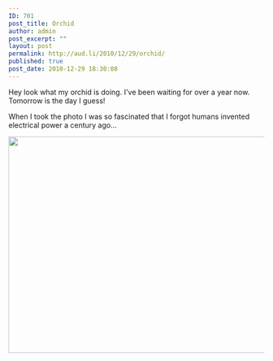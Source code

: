```yaml
---
ID: 701
post_title: Orchid
author: admin
post_excerpt: ""
layout: post
permalink: http://aud.li/2010/12/29/orchid/
published: true
post_date: 2010-12-29 18:30:08
---
```

Hey look what my orchid is doing. I've been waiting for over a year now. Tomorrow is the day I guess!

When I took the photo I was so <!-- @font-face {   font-family: "Cambria"; }p.MsoNormal, li.MsoNormal, div.MsoNormal { margin: 0cm 0cm 0.0001pt; font-size: 12pt; font-family: "Times New Roman"; }div.Section1 { page: Section1; } --> fascinated that I forgot humans invented electrical power a century ago...

<a href="http://aud.li/wp-content/uploads/2010/12/Orchidee_klein.jpg"><img class="aligncenter size-full wp-image-702" title="Orchidee_klein" src="http://aud.li/wp-content/uploads/2010/12/Orchidee_klein.jpg" alt="" width="640" height="426" /></a>